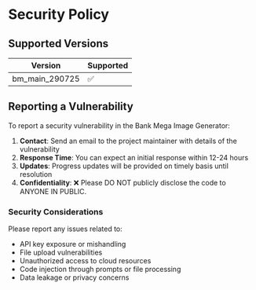 # Security Policy

## Supported Versions

| Version           | Supported          |
| ----------------- | ------------------ |
| bm_main_290725    | :white_check_mark: |

## Reporting a Vulnerability

To report a security vulnerability in the Bank Mega Image Generator:

1. **Contact**: Send an email to the project maintainer with details of the vulnerability
2. **Response Time**: You can expect an initial response within 12-24 hours
3. **Updates**: Progress updates will be provided on timely basis until resolution
4. **Confidentiality**: :x: Please DO NOT publicly disclose the code to ANYONE IN PUBLIC.

### Security Considerations
Please report any issues related to:
- API key exposure or mishandling
- File upload vulnerabilities
- Unauthorized access to cloud resources
- Code injection through prompts or file processing
- Data leakage or privacy concerns
